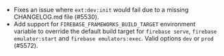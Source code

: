 - Fixes an issue where `ext:dev:init` would fail due to a missing CHANGELOG.md file (#5530).
- Add support for `FIREBASE_FRAMEWORKS_BUILD_TARGET` environment variable to override the default build target for `firebase serve`, `firebase emulator:start` and `firebase emulators:exec`. Valid options `dev` or `prod` (#5572).
